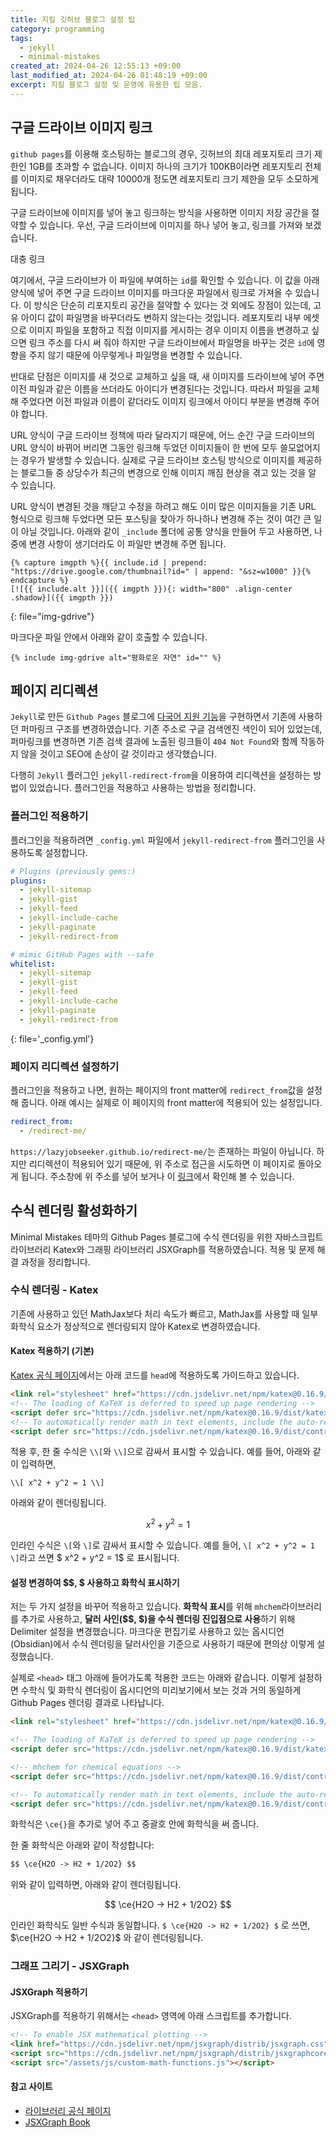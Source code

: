 ```yaml
---
title: 지킬 깃허브 블로그 설정 팁
category: programming
tags:
  - jekyll
  - minimal-mistakes
created_at: 2024-04-26 12:55:13 +09:00
last_modified_at: 2024-04-26 01:48:19 +09:00
excerpt: 지킬 블로그 설정 및 운영에 유용한 팁 모음.
---
```


## 구글 드라이브 이미지 링크

`github pages`를 이용해 호스팅하는 블로그의 경우, 깃허브의 최대 레포지토리 크기 제한인 1GB를 초과할 수 없습니다.  이미지 하나의 크기가 100KB이라면 레포지토리 전체를 이미지로 채우더라도 대략 10000개 정도면 레포지토리 크기 제한을 모두 소모하게 됩니다.

구글 드라이브에 이미지를 넣어 놓고 링크하는 방식을 사용하면 이미지 저장 공간을 절약할 수 있습니다.  우선, 구글 드라이브에 이미지를 하나 넣어 놓고, 링크를 가져와 보겠습니다.

대충 링크

여기에서, 구글 드라이브가 이 파일에 부여하는 `id`를 확인할 수 있습니다.  이 값을 아래 양식에 넣어 주면 구글 드라이브 이미지를 마크다운 파일에서 링크로 가져올 수 있습니다.  이 방식은 단순히 리포지토리 공간을 절약할 수 있다는 것 외에도 장점이 있는데, 고유 아이디 값이 파일명을 바꾸더라도 변하지 않는다는 것입니다.  레포지토리 내부 에셋으로 이미지 파일을 포함하고 직접 이미지를 게시하는 경우 이미지 이름을 변경하고 싶으면 링크 주소를 다시 써 줘야 하지만 구글 드라이브에서 파일명을 바꾸는 것은 `id`에 영향을 주지 않기 때문에 아무렇게나 파일명을 변경할 수 있습니다.

반대로 단점은 이미지를 새 것으로 교체하고 싶을 때, 새 이미지를 드라이브에 넣어 주면 이전 파일과 같은 이름을 쓰더라도 아이디가 변경된다는 것입니다.  따라서 파일을 교체해 주었다면 이전 파일과 이름이 같더라도 이미지 링크에서 아이디 부분을 변경해 주어야 합니다.

URL 양식이 구글 드라이브 정책에 따라 달라지기 때문에, 어느 순간 구글 드라이브의 URL 양식이 바뀌어 버리면 그동안 링크해 두었던 이미지들이 한 번에 모두 쓸모없어지는 경우가 발생할 수 있습니다.  실제로 구글 드라이브 호스팅 방식으로 이미지를 제공하는 블로그들 중 상당수가 최근의 변경으로 인해 이미지 깨짐 현상을 겪고 있는 것을 알 수 있습니다.

URL 양식이 변경된 것을 깨닫고 수정을 하려고 해도 이미 많은 이미지들을 기존 URL 형식으로 링크해 두었다면 모든 포스팅을 찾아가 하나하나 변경해 주는 것이 여간 큰 일이 아닐 것입니다.  아래와 같이 `_include` 폴더에 공통 양식을 만들어 두고 사용하면, 나중에 변경 사항이 생기더라도 이 파일만 변경해 주면 됩니다.

```liquid
{% capture imgpth %}{{ include.id | prepend: "https://drive.google.com/thumbnail?id=" | append: "&sz=w1000" }}{% endcapture %}
[![{{ include.alt }}]({{ imgpth }}){: width="800" .align-center .shadow}]({{ imgpth }})
```
{: file="img-gdrive"}

마크다운 파일 안에서 아래와 같이 호출할 수 있습니다.

```liquid
{% include img-gdrive alt="평화로운 자연" id="" %}
```

## 페이지 리디렉션

`Jekyll`로 만든 `Github Pages` 블로그에 [다국어 지원 기능](https://lazyjobseeker.github.io/posts/github-blog-multiple-language-support-with-jekyll-theme-minimal-mistakes)을 구현하면서 기존에 사용하던 퍼마링크 구조를 변경하였습니다.  기존 주소로 구글 검색엔진 색인이 되어 있었는데, 퍼마링크를 변경하면 기존 검색 결과에 노출된 링크들이 `404 Not Found`와 함께 작동하지 않을 것이고 SEO에 손상이 갈 것이라고 생각했습니다.

다행히 `Jekyll` 플러그인 `jekyll-redirect-from`을 이용하여 리디렉션을 설정하는 방법이 있었습니다.  플러그인을 적용하고 사용하는 방법을 정리합니다.

### 플러그인 적용하기

플러그인을 적용하려면 `_config.yml` 파일에서 `jekyll-redirect-from` 플러그인을 사용하도록 설정합니다.

```yaml
# Plugins (previously gems:)
plugins:
  - jekyll-sitemap
  - jekyll-gist
  - jekyll-feed
  - jekyll-include-cache
  - jekyll-paginate
  - jekyll-redirect-from

# mimic GitHub Pages with --safe
whitelist:
  - jekyll-sitemap
  - jekyll-gist
  - jekyll-feed
  - jekyll-include-cache
  - jekyll-paginate
  - jekyll-redirect-from
```
{: file='_config.yml'}

### 페이지 리디렉션 설정하기

플러그인을 적용하고 나면, 원하는 페이지의 front matter에 `redirect_from`값을 설정해 줍니다.  아래 예시는 실제로 이 페이지의 front matter에 적용되어 있는 설정입니다.

```yaml
redirect_from:
  - /redirect-me/
```

`https://lazyjobseeker.github.io/redirect-me/`는 존재하는 파일이 아닙니다.  하지만 리디렉션이 적용되어 있기 때문에, 위 주소로 접근을 시도하면 이 페이지로 돌아오게 됩니다.  주소창에 위 주소를 넣어 보거나 이 [링크](https://lazyjobseeker.github.io/redirect-me/)에서 확인해 볼 수 있습니다.

## 수식 렌더링 활성화하기

Minimal Mistakes 테마의 Github Pages 블로그에 수식 렌더링을 위한 자바스크립트 라이브러리 Katex와 그래핑 라이브러리 JSXGraph를 적용하였습니다.  적용 및 문제 해결 과정을 정리합니다. 

### 수식 렌더링 - Katex

기존에 사용하고 있던 MathJax보다 처리 속도가 빠르고, MathJax를 사용할 때 일부 화학식 요소가 정상적으로 렌더링되지 않아 Katex로 변경하였습니다.

#### Katex 적용하기 (기본)

[Katex 공식 페이지](https://katex.org/docs/browser)에서는 아래 코드를 `head`에 적용하도록 가이드하고 있습니다.

```html
<link rel="stylesheet" href="https://cdn.jsdelivr.net/npm/katex@0.16.9/dist/katex.min.css" integrity="sha384-n8MVd4RsNIU0tAv4ct0nTaAbDJwPJzDEaqSD1odI+WdtXRGWt2kTvGFasHpSy3SV" crossorigin="anonymous">
<!-- The loading of KaTeX is deferred to speed up page rendering -->
<script defer src="https://cdn.jsdelivr.net/npm/katex@0.16.9/dist/katex.min.js" integrity="sha384-XjKyOOlGwcjNTAIQHIpgOno0Hl1YQqzUOEleOLALmuqehneUG+vnGctmUb0ZY0l8" crossorigin="anonymous"></script>
<!-- To automatically render math in text elements, include the auto-render extension: -->
<script defer src="https://cdn.jsdelivr.net/npm/katex@0.16.9/dist/contrib/auto-render.min.js" integrity="sha384-+VBxd3r6XgURycqtZ117nYw44OOcIax56Z4dCRWbxyPt0Koah1uHoK0o4+/RRE05" crossorigin="anonymous" onload="renderMathInElement(document.body);"></script>
```

적용 후, 한 줄 수식은 `\\[`와 `\\]`으로 감싸서 표시할 수 있습니다.  예를 들어, 아래와 같이 입력하면,

```
\\[ x^2 + y^2 = 1 \\]
```

아래와 같이 렌더링됩니다.

$$ x^2 + y^2 = 1 $$

인라인 수식은 `\[`와 `\]`로 감싸서 표시할 수 있습니다.  예를 들어, `\[ x^2 + y^2 = 1 \]`라고 쓰면 $ x^2 + y^2 = 1$ 로 표시됩니다.

#### 설정 변경하여 &#36;&#36;, &#36; 사용하고 화학식 표시하기

저는 두 가지 설정을 바꾸어 적용하고 있습니다.  **화학식 표시**를 위해 `mhchem`라이브러리를 추가로 사용하고, **달러 사인(&#36;&#36;, &#36;)을 수식 렌더링 진입점으로 사용**하기 위해 Delimiter 설정을 변경했습니다.  마크다운 편집기로 사용하고 있는 옵시디언(Obsidian)에서 수식 렌더링을 달러사인을 기준으로 사용하기 때문에 편의상 이렇게 설정했습니다.

실제로 `<head>` 태그 아래에 들어가도록 적용한 코드는 아래와 같습니다.  이렇게 설정하면 수학식 및 화학식 렌더링이 옵시디언의 미리보기에서 보는 것과 거의 동일하게 Github Pages 렌더링 결과로 나타납니다.


```html
<link rel="stylesheet" href="https://cdn.jsdelivr.net/npm/katex@0.16.9/dist/katex.min.css" integrity="sha384-n8MVd4RsNIU0tAv4ct0nTaAbDJwPJzDEaqSD1odI+WdtXRGWt2kTvGFasHpSy3SV" crossorigin="anonymous">

<!-- The loading of KaTeX is deferred to speed up page rendering -->
<script defer src="https://cdn.jsdelivr.net/npm/katex@0.16.9/dist/katex.min.js" integrity="sha384-XjKyOOlGwcjNTAIQHIpgOno0Hl1YQqzUOEleOLALmuqehneUG+vnGctmUb0ZY0l8" crossorigin="anonymous"></script>

<!-- mhchem for chemical equations -->
<script defer src="https://cdn.jsdelivr.net/npm/katex@0.16.9/dist/contrib/mhchem.min.js" integrity="sha384-ifpG+NlgMq0kvOSGqGQxW1mJKpjjMDmZdpKGq3tbvD3WPhyshCEEYClriK/wRVU0"  crossorigin="anonymous"></script>

<!-- To automatically render math in text elements, include the auto-render extension: -->
<script defer src="https://cdn.jsdelivr.net/npm/katex@0.16.9/dist/contrib/auto-render.min.js" integrity="sha384-+VBxd3r6XgURycqtZ117nYw44OOcIax56Z4dCRWbxyPt0Koah1uHoK0o4+/RRE05" crossorigin="anonymous" onload="renderMathInElement(document.body, {delimiters: [{left: '$$', right: '$$', display: true}, {left: '\\[', right: '\\]', display: true}, {left: '$', right: '$', display: false}, {left: '\\(', right: '\\)', display: false}]});"></script>
```

화학식은 `\ce{}`을 추가로 넣어 주고 중괄호 안에 화학식을 써 줍니다.

한 줄 화학식은 아래와 같이 작성합니다:

```html
$$ \ce{H2O -> H2 + 1/2O2} $$
```

위와 같이 입력하면, 아래와 같이 렌더링됩니다.

$$ \ce{H2O -> H2 + 1/2O2} $$

인라인 화학식도 일반 수식과 동일합니다.  `$ \ce{H2O -> H2 + 1/2O2} $` 로 쓰면, $\ce{H2O -> H2 + 1/2O2}$ 와 같이 렌더링됩니다.

### 그래프 그리기 - JSXGraph

#### JSXGraph 적용하기

JSXGraph를 적용하기 위해서는 `<head>` 영역에 아래 스크립트를 추가합니다.

```html
<!-- To enable JSX mathematical plotting -->
<link href="https://cdn.jsdelivr.net/npm/jsxgraph/distrib/jsxgraph.css" rel="stylesheet" type="text/css" />
<script src="https://cdn.jsdelivr.net/npm/jsxgraph/distrib/jsxgraphcore.js" type="text/javascript" charset="UTF-8"></script>
<script src="/assets/js/custom-math-functions.js"></script>
```

#### 참고 사이트

- [라이브러리 공식 페이지](https://jsxgraph.uni-bayreuth.de/wp/index.html)
- [JSXGraph Book](https://ipesek.github.io/jsxgraphbook/)


